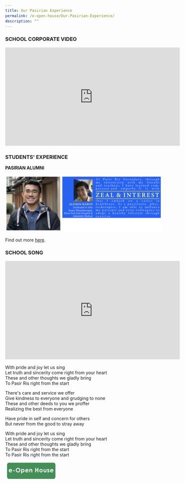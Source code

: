 ```yaml
---
title: Our Pasirian Experience
permalink: /e-open-house/Our-Pasirian-Experience/
description: ""
---
```

### SCHOOL CORPORATE VIDEO

<iframe width="560" height="315" src="https://www.youtube.com/embed/GOF8jI49lWc" title="YouTube video player" frameborder="0" allow="accelerometer; autoplay; clipboard-write; encrypted-media; gyroscope; picture-in-picture; web-share" allowfullscreen=""></iframe>

### STUDENTS' EXPERIENCE

**PASIRIAN ALUMNI**

![](/images/alumni.png)

Find out more [here](/about-us/Our-Partners/Alumni/).

### SCHOOL SONG

<iframe width="560" height="315" src="https://www.youtube.com/embed/pzvipntESGg" title="YouTube video player" frameborder="0" allow="accelerometer; autoplay; clipboard-write; encrypted-media; gyroscope; picture-in-picture; web-share" allowfullscreen=""></iframe>

With pride and joy let us sing  
Let truth and sincerity come right from your heart  
These and other thoughts we gladly bring  
To Pasir Ris right from the start  
  
There's care and service we offer  
Give kindness to everyone and grudging to none  
These and other deeds to you we proffer  
Realizing the best from everyone  
  
Have pride in self and concern for others  
But never from the good to stray away  
  
With pride and joy let us sing  
Let truth and sincerity come right from your heart  
These and other thoughts we gladly bring  
To Pasir Ris right from the start  
To Pasir Ris right from the start

<a href="/e-open-house/e-Open-House/"><img src="/images/open.png" style="width:33%"></a>